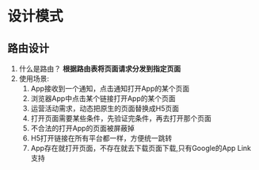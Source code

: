 #  设计模式



## 路由设计

1. 什么是路由？
   **根据路由表将页面请求分发到指定页面**
2. 使用场景:
   1. App接收到一个通知，点击通知打开App的某个页面
   2. 浏览器App中点击某个链接打开App的某个页面
   3. 运营活动需求，动态把原生的页面替换成H5页面
   4. 打开页面需要某些条件，先验证完条件，再去打开那个页面
   5. 不合法的打开App的页面被屏蔽掉
   6. H5打开链接在所有平台都一样，方便统一跳转
   7. App存在就打开页面，不存在就去下载页面下载,只有Google的App Link支持